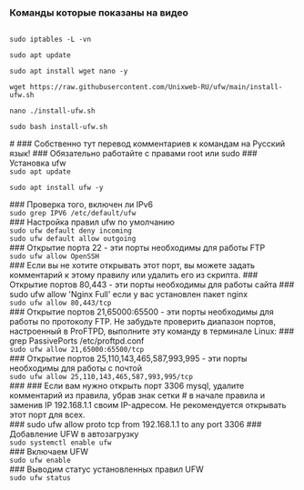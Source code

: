 ### Команды которые показаны на видео
<code>
sudo iptables -L -vn <br>
sudo apt update <br>
sudo apt install wget nano -y <br>
wget https://raw.githubusercontent.com/Unixweb-RU/ufw/main/install-ufw.sh <br>
nano ./install-ufw.sh <br>
sudo bash install-ufw.sh <br>
</code>
#
### Собственно тут перевод комментариев к командам на Русский язык! 
### Обязательно работайте с правами root или sudo
### Установка ufw
<code>
sudo apt update<br>
sudo apt install ufw -y<br>
</code>
### Проверка того, включен ли IPv6<br>
<code>sudo grep IPV6 /etc/default/ufw</code><br>
### Настройка правил ufw по умолчанию<br>
<code>sudo ufw default deny incoming</code><br>
<code>sudo ufw default allow outgoing</code><br>
### Открытие порта 22 - эти порты необходимы для работы FTP<br>
<code>sudo ufw allow OpenSSH</code><br>
### Если вы не хотите открывать этот порт, вы можете задать комментарий к этому правилу или удалить его из скрипта.
### Открытие портов 80,443 - эти порты необходимы для работы сайта
### sudo ufw allow 'Nginx Full' если у вас установлен пакет nginx<br>
<code>sudo ufw allow 80,443/tcp</code><br>
### Открытие портов 21,65000:65500 - эти порты необходимы для работы по протоколу FTP. Не забудьте проверить диапазон портов, настроенный в ProFTPD, выполните эту команду в терминале Linux:
### grep PassivePorts /etc/proftpd.conf<br>
<code>sudo ufw allow 21,65000:65500/tcp</code><br>
### Открытие портов 25,110,143,465,587,993,995 - эти порты необходимы для работы с почтой<br>
<code>sudo ufw allow 25,110,143,465,587,993,995/tcp</code><br>
### 
### Если вам нужно открыть порт 3306 mysql, удалите комментарий из правила, убрав знак сетки # в начале правила и заменив IP 192.168.1.1 своим IP-адресом. Не рекомендуется открывать этот порт для всех.<br>
### sudo ufw allow proto tcp from 192.168.1.1 to any port 3306
### Добавление UFW в автозагрузку<br>
<code>sudo systemctl enable ufw</code><br>
### Включаем UFW<br>
<code>sudo ufw enable</code><br>
### Выводим статус установленных правил UFW<br>
<code>sudo ufw status</code><br>
